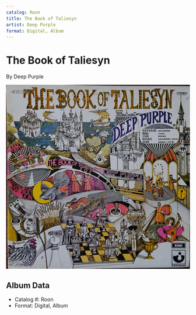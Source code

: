 ```yaml
---
catalog: Roon
title: The Book of Taliesyn
artist: Deep Purple
format: Digital, Album
---
```


# The Book of Taliesyn

By Deep Purple

![](../../assets/albumcovers/Deep_Purple-The_Book_of_Taliesyn.png)

## Album Data

- Catalog #: Roon
- Format: Digital, Album


